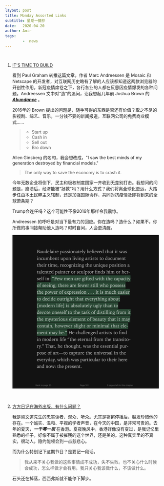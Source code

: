 ```yaml
---
layout: post
title: Monday Assorted Links
subtitle: 星期一摘抄
date:   2020-04-20
author: Amir
tags:
        -  news
---
```

<br />

1. [IT'S TIME TO BUILD](https://a16z.com/2020/04/18/its-time-to-build/)

   看到 Paul Graham 转推这篇文章。作者 Marc Andreessen 是 Mosaic 和 Netscape 的开发者，对互联网历史略有了解的人应该都知道这两款浏览器的开创性作用。新冠疫情席卷之下，各行各业的人都在反思因疫情爆发的各种问题。Andreessen 文中对“造”的追问，让我想起几年前 Joshua Brown 的 [**_Abundance_**](https://thereformedbroker.com/2016/02/25/abundance/) 。

   2016年的 Brown 提出的问题是，随手可得的东西是否还有价值？取之不尽的影视剧、综艺、音乐，一分钱不要的新闻报道，互联网公司的免费商业模式......

   > - Start up
   > - Cash in
   > - Sell out
   > - Bro down

   Allen Ginsberg 的名句，我会想改成，"I saw the best minds of my generation destroyed by financial models."

   > The only way to save the economy is to crash it.

   今年无数企业将倒下，民主和极权制度国家一齐收到无差别打击。我想问的问题是，崩溃后，经济能被“拯救”吗？用什么方式？我们将离全球化更远，大踏步任由本土民粹主义辖制，还是加强国际协作，共同对抗疫情及即将到来的全球萧条期？

   Trump会连任吗？这个可能性不像2016年那样令我震惊。

   Andreessen 的呼吁是对当下最有力的回应。你在造吗？造什么？如果不，你所做的事间接帮助他人造吗？时时自问，人会更清醒。

   ![however slight or minimal that element can be](/img/in-post/however-slight.jpeg)

   <br />

2. [方方日记在海外出版，有什么问题？](https://shop.vistopia.com.cn/article?article_id=GZWSW)

   我是梁文道先生的忠实读者、观众、听众。尤其是锵锵停播后，越发珍惜他的存在。一个诚实、温和、平视的学者声音，在今天的中国，是非常可贵的。去年的夏天，**_一千零一夜_** 在香港。夏夜晚风中，香港好像没有变过，是我记忆里熟悉的样子，好像不属于被摧残的这个世界，还是美的。这种真实里的不真实，很动人。隐约能领会到一点慈悲心。

   而为什么特别记下这期节目？是要记一段话。

   > 我从来不关心我做的这些事情成不成功，失不失败。也不关心什么时候会成功，怎么样做才会有用。我只关心我该做什么，不该做什么。

   石头还在掉落，西西弗斯就不能停下脚步。
